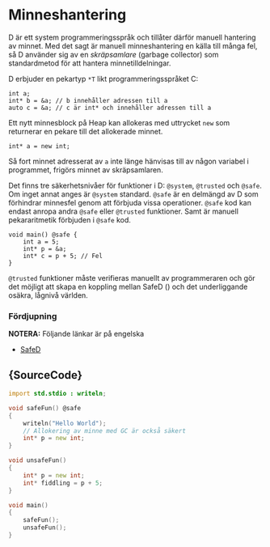 # Minneshantering

D är ett system programmeringsspråk och tillåter därför manuell
hantering av minnet. Med det sagt är manuell minneshantering en källa
till många fel, så D använder sig av en *skräpsamlare* (garbage collector) som
standardmetod för att hantera minnetilldelningar.

D erbjuder en pekartyp `*T` likt programmeringsspråket C:

    int a;
    int* b = &a; // b innehåller adressen till a
    auto c = &a; // c är int* och innehåller adressen till a

Ett nytt minnesblock på Heap kan allokeras med uttrycket `new`
som returnerar en pekare till det allokerade minnet.

    int* a = new int;

Så fort minnet adresserat av `a` inte länge hänvisas till av någon variabel
i programmet, frigörs minnet av skräpsamlaren.

Det finns tre säkerhetsnivåer för funktioner i D: `@system`, `@trusted` och `@safe`.
Om inget annat anges är `@system` standard. `@safe` är en delmängd av D som förhindrar minnesfel genom att förbjuda vissa operationer. `@safe` kod kan endast anropa andra `@safe` eller `@trusted` funktioner. Samt är manuell pekararitmetik förbjuden i `@safe` kod.

    void main() @safe {
        int a = 5;
        int* p = &a;
        int* c = p + 5; // Fel
    }

`@trusted` funktioner måste verifieras manuellt av programmeraren och gör det möjligt att skapa en koppling mellan SafeD () och det underliggande osäkra, lågnivå världen.

### Fördjupning
**NOTERA:** Följande länkar är på engelska

* [SafeD](https://dlang.org/safed.html)

## {SourceCode}

```d
import std.stdio : writeln;

void safeFun() @safe
{
    writeln("Hello World");
    // Allokering av minne med GC är också säkert
    int* p = new int;
}

void unsafeFun()
{
    int* p = new int;
    int* fiddling = p + 5;
}

void main()
{
    safeFun();
    unsafeFun();
}
```